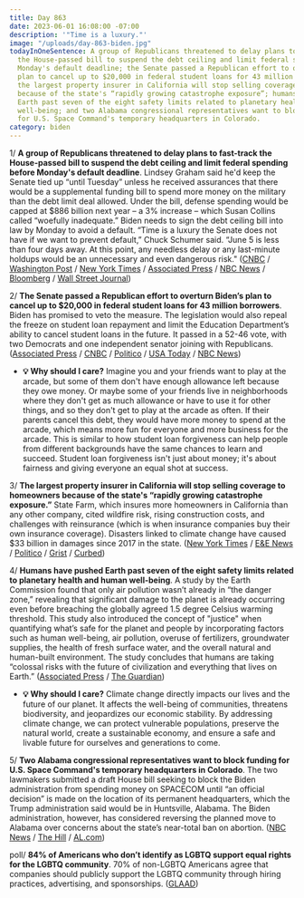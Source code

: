```yaml
---
title: Day 863
date: 2023-06-01 16:08:00 -07:00
description: '"Time is a luxury."'
image: "/uploads/day-863-biden.jpg"
todayInOneSentence: A group of Republicans threatened to delay plans to fast-track
  the House-passed bill to suspend the debt ceiling and limit federal spending before
  Monday's default deadline; the Senate passed a Republican effort to overturn Biden’s
  plan to cancel up to $20,000 in federal student loans for 43 million borrowers;
  the largest property insurer in California will stop selling coverage to homeowners
  because of the state's “rapidly growing catastrophe exposure”; humans have pushed
  Earth past seven of the eight safety limits related to planetary health and human
  well-being; and two Alabama congressional representatives want to block funding
  for U.S. Space Command's temporary headquarters in Colorado.
category: biden
---
```


1/ **A group of Republicans threatened to delay plans to fast-track the House-passed bill to suspend the debt ceiling and limit federal spending before Monday's default deadline**.  Lindsey Graham said he'd keep the Senate tied up “until Tuesday” unless he received assurances that there would be a supplemental funding bill to spend more money on the military than the debt limit deal allowed. Under the bill, defense spending would be capped at $886 billion next year – a 3% increase – which Susan Collins called “woefully inadequate.” Biden needs to sign the debt ceiling bill into law by Monday to avoid a default. “Time is a luxury the Senate does not have if we want to prevent default,” Chuck Schumer said. “June 5 is less than four days away. At this point, any needless delay or any last-minute holdups would be an unnecessary and even dangerous risk." ([CNBC](https://www.cnbc.com/2023/06/01/debt-ceiling-bill-updates.html) / [Washington Post](https://www.washingtonpost.com/politics/2023/06/01/senate-debt-ceiling-bill/) / [New York Times](https://www.nytimes.com/2023/06/01/us/politics/debt-limit-senate.html) / [Associated Press](https://apnews.com/article/debt-limit-biden-mccarthy-senate-house-default-b8c3566b0c9cb168d9706aa256e327f7) / [NBC News](https://www.nbcnews.com/politics/congress/senate-racing-vote-debt-ceiling-deal-soon-thursday-night-rcna87281) / [Bloomberg](https://www.bloomberg.com/news/articles/2023-06-01/senate-racing-to-pass-debt-bill-to-avert-monday-default-deadline?srnd=premium&sref=MIBMEEoj) / [Wall Street Journal](https://www.wsj.com/articles/senators-seek-to-fast-track-debt-ceiling-vote-62dfeac4?mod=hp_lead_pos2))

2/ **The Senate passed a Republican effort to overturn Biden’s plan to cancel up to $20,000 in federal student loans for 43 million borrowers**. Biden has promised to veto the measure. The legislation would also repeal the freeze on student loan repayment and limit the Education Department’s ability to cancel student loans in the future. It passed in a 52-46 vote, with two Democrats and one independent senator joining with Republicans. ([Associated Press](https://apnews.com/article/student-loans-cancellation-debt-college-biden-veto-df3b377dd651153cbc7d5e04bfb7094f) / [CNBC](https://www.cnbc.com/2023/06/01/senate-votes-to-repeal-bidens-student-loan-forgiveness-plan-white-house-warns-biden-will-veto.html) / [Politico](https://www.politico.com/news/2023/06/01/senate-repeals-bidens-student-debt-relief-00099682) / [USA Today](https://www.usatoday.com/story/news/education/2023/06/01/biden-student-loan-forgiveness-vote-senate/70274971007/) / [NBC News](https://www.nbcnews.com/politics/congress/senate-vote-block-bidens-student-debt-relief-program-rcna87223))

* **💡 Why should I care?** Imagine you and your friends want to play at the arcade, but some of them don't have enough allowance left because they owe money. Or maybe some of your friends live in neighborhoods where they don't get as much allowance or have to use it for other things, and so they don't get to play at the arcade as often. If their parents cancel this debt, they would have more money to spend at the arcade, which means more fun for everyone and more business for the arcade. This is similar to how student loan forgiveness can help people from different backgrounds have the same chances to learn and succeed. Student loan forgiveness isn't just about money; it's about fairness and giving everyone an equal shot at success.

3/ **The largest property insurer in California will stop selling coverage to homeowners because of the state's “rapidly growing catastrophe exposure.”** State Farm, which insures more homeowners in California than any other company, cited wildfire risk, rising construction costs, and challenges with reinsurance (which is when insurance companies buy their own insurance coverage). Disasters linked to climate change have caused $33 billion in damages since 2017 in the state. ([New York Times](https://www.nytimes.com/2023/05/31/climate/climate-change-insurance-wildfires-california.html) / [E&E News](https://www.eenews.net/articles/calif-scared-off-its-biggest-insurer-more-could-follow/) / [Politico](https://www.politico.com/newsletters/power-switch/2023/05/31/climate-fueled-insurance-crisis-hits-california-00082767) / [Grist](https://grist.org/housing/state-farm-california-insurance-wildfire/) / [Curbed](https://www.curbed.com/2023/05/state-farm-california-insurance-climate-change.html))

4/ **Humans have pushed Earth past seven of the eight safety limits related to planetary health and human well-being**. A study by the Earth Commission found that only air pollution wasn’t already in “the danger zone,” revealing that significant damage to the planet is already occurring even before breaching the globally agreed 1.5 degree Celsius warming threshold. This study also introduced the concept of "justice" when quantifying what’s safe for the planet and people by incorporating factors such as human well-being, air pollution, overuse of fertilizers, groundwater supplies, the health of fresh surface water, and the overall natural and human-built environment. The study concludes that humans are taking “colossal risks with the future of civilization and everything that lives on Earth.” ([Associated Press](https://apnews.com/article/earth-environment-climate-change-nature-sick-2dded06915af4645253f5c29abff4794) / [The Guardian](https://www.theguardian.com/environment/2023/may/31/earth-health-failing-in-seven-out-of-eight-key-measures-say-scientists-earth-commission))

* **💡 Why should I care?** Climate change directly impacts our lives and the future of our planet. It affects the well-being of communities, threatens biodiversity, and jeopardizes our economic stability. By addressing climate change, we can protect vulnerable populations, preserve the natural world, create a sustainable economy, and ensure a safe and livable future for ourselves and generations to come.

5/ **Two Alabama congressional representatives want to block funding for U.S. Space Command's temporary headquarters in Colorado**. The two lawmakers submitted a draft House bill seeking to block the Biden administration from spending money on SPACECOM until “an official decision” is made on the location of its permanent headquarters, which the Trump administration said would be in Huntsville, Alabama. The Biden administration, however, has considered reversing the planned move to Alabama over concerns about the state’s near-total ban on abortion. ([NBC News](https://www.nbcnews.com/politics/national-security/congress-threatens-block-funding-space-force-headquarters-abortion-pol-rcna86500) / [The Hill](https://thehill.com/policy/defense/4028424-alabama-lawmakers-seek-to-halt-space-command-development-in-colorado/) / [AL.com](https://www.al.com/news/2023/05/alabama-rep-aderholt-moves-to-freeze-federal-spending-on-space-command-hq-in-colorado.html))

poll/ **84% of Americans who don’t identify as LGBTQ support equal rights for the LGBTQ community**. 70% of non-LGBTQ Americans agree that companies should publicly support the LGBTQ community through hiring practices, advertising, and sponsorships. ([GLAAD](https://www.glaad.org/publications/accelerating-acceptance-2023))